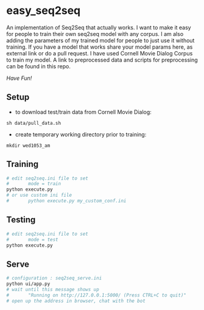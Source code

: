 # easy\_seq2seq

An implementation of Seq2Seq that actually works. I want to make it easy for people to train their own seq2seq model with any corpus. I am also adding the parameters of my trained model for people to just use it without training. If you have a model that works share your model params here, as external link or do a pull request. I have used Cornell Movie Dialog Corpus to train my model. A link to preprocessed data and scripts for preprocessing can be found in this repo.

*Have Fun!*

## Setup

* to download test/train data from Cornell Movie Dialog:

```
sh data/pull_data.sh
```

* create temporary working directory prior to training:
```
mkdir wed1053_am
```

## Training

```bash
# edit seq2seq.ini file to set 
#		mode = train
python execute.py
# or use custom ini file
#		python execute.py my_custom_conf.ini
```

## Testing

```bash
# edit seq2seq.ini file to set 
#		mode = test
python execute.py
```

## Serve

```bash
# configuration : seq2seq_serve.ini
python ui/app.py
# wait until this message shows up
#		"Running on http://127.0.0.1:5000/ (Press CTRL+C to quit)"
# open up the address in browser, chat with the bot
```
